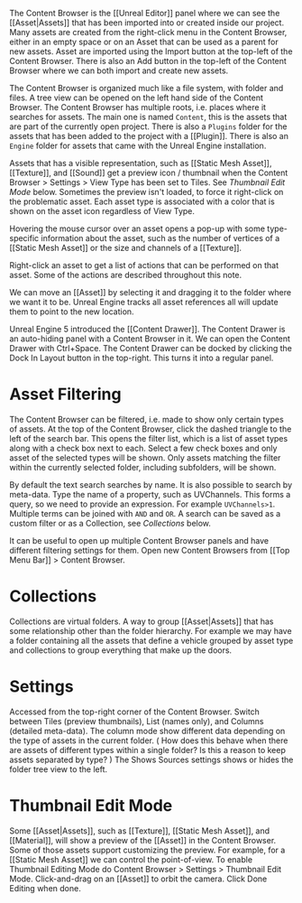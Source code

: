 The Content Browser is the [[Unreal Editor]] panel where we can see the [[Asset|Assets]] that has been imported into or created inside our project.
Many assets are created from the right-click menu in the Content Browser, either in an empty space or on an Asset that can be used as a parent for new assets.
Asset are imported using the Import button at the top-left of the Content Browser.
There is also an Add button in the top-left of the Content Browser where we can both import and create new assets.

The Content Browser is organized much like a file system, with folder and files.
A tree view can be opened on the left hand side of the Content Browser.
The Content Browser has multiple roots, i.e. places where it searches for assets.
The main one is named `Content`, this is the assets that are part of the currently open project.
There is also a `Plugins` folder for the assets that has been added to the project with a [[Plugin]].
There is also an `Engine` folder for assets that came with the Unreal Engine installation.

Assets that has a visible representation, such as [[Static Mesh Asset]], [[Texture]], and [[Sound]] get a preview icon / thumbnail when the Content Browser > Settings > View Type has been set to Tiles.
See _Thumbnail Edit Mode_ below.
Sometimes the preview isn't loaded, to force it right-click on the problematic asset.
Each asset type is associated with a color that is shown on the asset icon regardless of View Type.

Hovering the mouse cursor over an asset opens a pop-up with some type-specific information about the asset,
such as the number of vertices of a [[Static Mesh Asset]] or the size and channels of a [[Texture]].

Right-click an asset to get a list of actions that can be performed on that asset.
Some of the actions are described throughout this note.

We can move an [[Asset]] by selecting it and dragging it to the folder where we want it to be.
Unreal Engine tracks all asset references all will update them to point to the new location.

Unreal Engine 5 introduced the [[Content Drawer]].
The Content Drawer is an auto-hiding panel with a Content Browser in it.
We can open the Content Drawer with Ctrl+Space.
The Content Drawer can be docked by clicking the Dock In Layout button  in the top-right.
This turns it into a regular panel.


# Asset Filtering

The Content Browser can be filtered, i.e. made to show only certain types of assets.
At the top of the Content Browser, click the dashed triangle to the left of the search bar.
This opens the filter list, which is a list of asset types along with a check box next to each.
Select a few check boxes and only asset of the selected types will be shown.
Only  assets matching the filter within the currently selected folder, including subfolders, will be shown.

By default the text search searches by name.
It is also possible to search by meta-data.
Type the name of a property, such as UVChannels.
This forms a query, so we need to provide an expression.
For example `UVChannels>1`.
Multiple terms can be joined with `AND` and `OR`.
A search can be saved as a custom filter or as a Collection, see _Collections_ below.

It can be useful to open up multiple Content Browser panels and have different filtering settings for them.
Open new Content Browsers from [[Top Menu Bar]] > Content Browser.


# Collections

Collections are virtual folders.
A way to group [[Asset|Assets]] that has some relationship other than the folder hierarchy.
For example we may have a folder containing all the assets that define a vehicle grouped by asset type and collections to group everything that make up the doors.


# Settings

Accessed from the top-right corner of the Content Browser.
Switch between Tiles (preview thumbnails), List (names only), and Columns (detailed meta-data).
The column mode show different data depending on the type of assets in the current folder.
(
How does this behave when there are assets of different types within a single folder?
Is this a reason to keep assets separated by type?
)
The Shows Sources settings shows or hides the folder tree view to the left.


# Thumbnail Edit Mode

Some [[Asset|Assets]], such as  [[Texture]], [[Static Mesh Asset]], and [[Material]], will show a preview of the [[Asset]] in the Content Browser.
Some of those assets support customizing the preview.
For example, for a [[Static Mesh Asset]] we can control the point-of-view.
To enable Thumbnail Editing Mode do Content Browser > Settings > Thumbnail Edit Mode.
Click-and-drag on an [[Asset]] to orbit the camera.
Click Done Editing when done.
